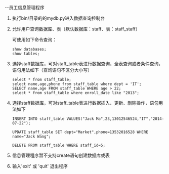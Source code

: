 --员工信息管理程序

1. 执行bin/目录的的mydb.py进入数据查询控制台

2. 允许用户查询数据库、表（默认数据库：staff、表：staff_staff）

   可使用如下命令查询：
       
       show databases;
       show tables;
       
3. 选择staff数据库，可对staff_table表进行数据查询，全表查询或者条件查询，语句用法如下（查询语句不区分大小写）

       select * from staff_table;
       select name,age,phone from staff_table where dept = 'IT';
       SELECT name,age FROM staff_table WHERE age > 22;
       select * from staff_table where enroll_date like "2013";
    
3. 选择staff数据库，可对staff_table表进行数据插入、更新、删除操作，语句用法如下

       INSERT INTO staff_table VALUES("Jack Ma",23,13012546524,"IT","2014-07-22");
    
       UPDATE staff_table SET dept="Market",phone=13532016528 WHERE name="Jack Wang";
    
       DELETE FROM staff_table WHERE staff_id=5;
    
4. 信息管理程序暂不支持create语句创建数据库或表

5. 输入'exit' 或 'quit' 退出程序
